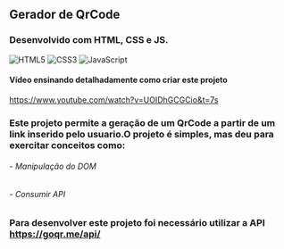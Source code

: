 ## Gerador de QrCode
### Desenvolvido com HTML, CSS e JS.
<div style="display: inline_block" >
    <img aling="center" alt="HTML5" src="https://img.shields.io/badge/HTML5-E34F26?style=for-the-badge&logo=html5&logoColor=white" />
    <img aling="center" alt="CSS3" src="https://img.shields.io/badge/CSS3-1572B6?style=for-the-badge&logo=css3&logoColor=white" />
    <img aling="center" alt="JavaScript" src="https://img.shields.io/badge/JavaScript-F7DF1E?style=for-the-badge&logo=javascript&logoColor=black" />
</div>

#### Vídeo ensinando detalhadamente como criar este projeto
https://www.youtube.com/watch?v=UOIDhGCGCio&t=7s

### Este projeto permite  a geração de um QrCode a partir de um link inserido pelo usuario.O projeto é simples, mas deu para exercitar conceitos como: 
###### - Manipulação do DOM
###### - Consumir API



### Para desenvolver este projeto foi necessário utilizar a API https://goqr.me/api/


